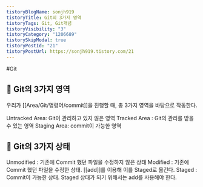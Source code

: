 ```yaml
---
tistoryBlogName: sonjh919
tistoryTitle: Git의 3가지 영역
tistoryTags: Git, Git개념
tistoryVisibility: "3"
tistoryCategory: "1206689"
tistorySkipModal: true
tistoryPostId: "21"
tistoryPostUrl: https://sonjh919.tistory.com/21
---
```

#Git 
## 🌈 Git의 3가지 영역
우리가 [[Area/Git/명령어/commit]]을 진행할 때, 총 3가지 영역을 바탕으로 작동한다.

Untracked Area: Git이 관리하고 있지 않은 영역
Tracked Area : Git의 관리를 받을 수 있는 영역
Staging Area: commit이 가능한 영역

## 🌈 Git의 3가지 상태
Unmodified : 기존에 Commit 했던 파일을 수정하지 않은 상태
Modified : 기존에 Commit 했던 파일을 수정한 상태. [[add]]를 이용해 이를 Staged로 옮긴다.
Staged : Commit이 가능한 상태. Staged 상태가 되기 위해서는 add를 사용해야 한다.

